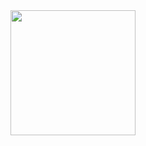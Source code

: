 <div id="header" align="center">
  <img src="https://www.fightersgeneration.com/nf8/char2/rubyrose-bbtag-falling-animation.gif" width="200"/>
</div>

